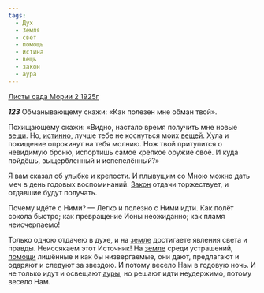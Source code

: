 ```yaml
---
tags:
  - Дух
  - Земля
  - свет
  - помощь
  - истина
  - вещь
  - закон
  - аура
---
```


[Листы сада Мории 2 1925г](/agni/1925)

___123___
Обманывающему скажи: «Как полезен мне обман твой».   

Похищающему скажи: «Видно, настало время получить мне новые [вещи](/tag/#вещь). Но, [истинно](/tag/#истина), лучше тебе не коснуться моих [вещей](/tag/#вещь). Хула и похищение опрокинут на тебя молнию. Нож твой притупится о невидимую броню, испортишь самое крепкое оружие своё. И куда пойдёшь, выщербленный и испепелённый?»   

Я вам сказал об улыбке и крепости. И плывущим со Мною можно дать меч в день годовых воспоминаний. [Закон](/tag/#закон) отдачи торжествует, и отдавшие будут получать.   

Почему идёте с Ними? — Легко и полезно с Ними идти. Как полёт сокола быстро; как превращение Ионы неожиданно; как пламя неисчерпаемо!   

Только одною отдачею в духе, и на [земле](/tag/#Земля) достигаете явления света и правды. Неиссякаем этот Источник! На [земле](/tag/#Земля) среди устрашений, [помощи](/tag/#помощь) лишённые и как бы низвергаемые, они дают, предлагают и одаряют и следуют за звездою. И потому весело Нам в годовую ночь. И не только идут и освещают [ауры](/tag/#аура), но решают идти неудержимо, потому весело Нам.   

